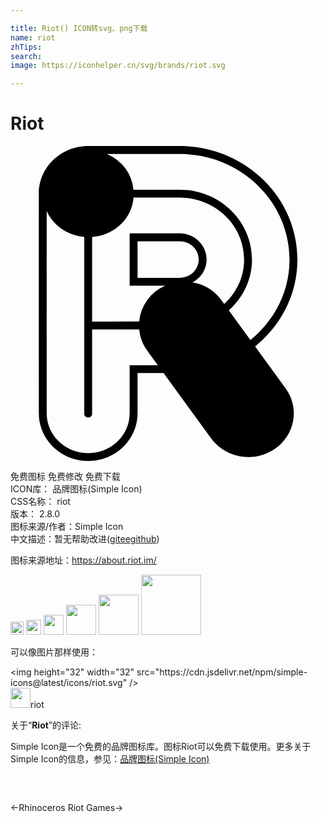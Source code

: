 ```yaml
---

title: Riot() ICON转svg、png下载
name: riot
zhTips: 
search: 
image: https://iconhelper.cn/svg/brands/riot.svg

---
```


# Riot  <small style="font-size: 60%;font-weight: 100"></small>

<div id="svg" class="svg-wrap">
<svg role="img" viewBox="0 0 24 24" xmlns="http://www.w3.org/2000/svg"><title>Riot icon</title><path d="M5.918 0c-2.067 0-3.76 1.623-3.76 3.63-.003 5.526.001 11.483 0 16.743 0 2.006 1.693 3.627 3.76 3.627 2.067 0 3.762-1.62 3.762-3.627v-3.071l1.984-.002 3.63 4.98c.673.924 1.746 1.419 2.836 1.419.686 0 1.378-.196 1.983-.603 1.564-1.054 1.943-3.13.846-4.635l-2.322-3.19c1.97-1.593 3.224-3.977 3.224-6.621 0-4.773-4.037-8.65-8.98-8.65zm1.42.603h5.543c4.63 0 8.38 3.613 8.38 8.047 0 2.444-1.156 4.652-2.98 6.136l-1.648-2.263c1.078-.97 1.768-2.338 1.768-3.873 0-2.942-2.48-5.322-5.52-5.322H9.367a3.215 3.215 0 0 0-.597-1.606A3.405 3.405 0 0 0 7.338.602zM9.365 3.93h3.516c2.727 0 4.919 2.115 4.919 4.719 0 1.335-.588 2.53-1.518 3.39l-.211-.29a3.463 3.463 0 0 0-2.2-1.36c.636-.34 1.071-.992 1.071-1.74 0-1.103-.933-1.994-2.061-1.994H9.079v3.992l2.706-.002a3.28 3.28 0 0 0-1.979 2.727l-3.587.004V6.93a3.515 3.515 0 0 0 1.7-.575 3.296 3.296 0 0 0 1.425-2.148c.017-.092.012-.184.02-.276zM2.759 4.959c.092.201.204.394.338.578.606.833 1.543 1.303 2.522 1.39v13.446c-.02.42.62.42.6 0v-6.395l3.59-.004c.054.555.238 1.106.594 1.595l.824 1.13-2.148.002v3.672c0 1.669-1.406 3.026-3.161 3.026-1.754 0-3.16-1.357-3.16-3.026-.002-5.124 0-10.7 0-15.414zm6.92 2.298h3.202c.814 0 1.459.629 1.459 1.393 0 .725-.588 1.34-1.357 1.39a1.595 1.595 0 0 1-.106.003l-3.197.002Z"/></svg>
</div>
<detail full-name='riot'></detail>

<div class="detail-page">
<p>
<span><span class="badge-success badge">免费图标</span> <span class="badge-success badge">免费修改</span>  <span class="badge-success badge">免费下载</span> </span>
<br/>
<span>
ICON库：
<span class="badge-secondary badge">品牌图标(Simple Icon)</span> 
</span>
<br/>
<span>
CSS名称：
<span class="badge-secondary badge">riot</span> 
</span>

<br/>
<span>
版本：
<span class="badge-secondary badge">2.8.0</span> 
</span>
<br/>
<span>图标来源/作者：<span class="badge-light badge">Simple Icon</span></span> 
<br/>
<span class="zh-detail">中文描述：暂无<span class="help-link"><span>帮助改进</span>(<a href="https://gitee.com/liuwave/icon-helper/edit/master/json/brands/riot.json" target="_blank" rel="noopener noreferrer">gitee</a><a href="https://github.com/liuwave/icon-helper/edit/master/json/brands/riot.json" target="_blank" rel="noopener noreferrer">github</a></span>)</span><br/>
</p>
</div><div class="description description alert alert-light"><p>图标来源地址：<a href="https://about.riot.im/" target="_blank" rel="noopener noreferrer">https://about.riot.im/</a></p></div>
<div class="alert alert-dark">
<img height="21" width="21" src="https://cdn.jsdelivr.net/npm/simple-icons@latest/icons/riot.svg" />
<img height="24" width="24" src="https://cdn.jsdelivr.net/npm/simple-icons@latest/icons/riot.svg" />
<img height="32" width="32" src="https://cdn.jsdelivr.net/npm/simple-icons@latest/icons/riot.svg" />
<img height="48" width="48" src="https://cdn.jsdelivr.net/npm/simple-icons@latest/icons/riot.svg" />
<img height="64" width="64" src="https://cdn.jsdelivr.net/npm/simple-icons@latest/icons/riot.svg" />
<img height="96" width="96" src="https://cdn.jsdelivr.net/npm/simple-icons@latest/icons/riot.svg" />

</div>
<div>
  <p>可以像图片那样使用：    
  </p>
  <div class="alert alert-primary" style="font-size: 14px">
    &lt;img height="32" width="32" src="https://cdn.jsdelivr.net/npm/simple-icons@latest/icons/riot.svg" /&gt;
    <copy-btn content='<img height="32" width="32" src="https://cdn.jsdelivr.net/npm/simple-icons@latest/icons/riot.svg" />'></copy-btn>
  </div>
  <div class="alert alert-secondary">
    <img height="32" width="32" src="https://cdn.jsdelivr.net/npm/simple-icons@latest/icons/riot.svg" />riot
    <copy-btn content="riot" btn-title="复制图标名称"></copy-btn>
  </div>
</div>
<div class="icon-detail__container">
<p>关于“<b>Riot</b>”的评论:</p>
</div>
<Vssue title="关于“Riot”的评论" />
<div><p>Simple Icon是一个免费的品牌图标库。图标Riot可以免费下载使用。更多关于  Simple Icon的信息，参见：<a target="_blank" href="https://iconhelper.cn/brands.html">品牌图标(Simple Icon)</a>
</p></div>


<div style="padding:2rem 0 " class="page-nav"><p class="inner"><span class="prev">←<router-link to="/icon/rhinoceros.html">Rhinoceros</router-link></span> <span class="next"><router-link to="/icon/riot-games.html">Riot Games</router-link>→</span></p></div>
